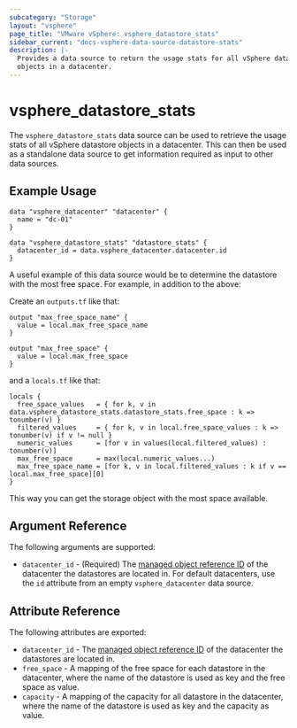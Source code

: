 ```yaml
---
subcategory: "Storage"
layout: "vsphere"
page_title: "VMware vSphere: vsphere_datastore_stats"
sidebar_current: "docs-vsphere-data-source-datastore-stats"
description: |-
  Provides a data source to return the usage stats for all vSphere datastore
  objects in a datacenter.
---
```


# vsphere_datastore_stats

The `vsphere_datastore_stats` data source can be used to retrieve the usage
stats of all vSphere datastore objects in a datacenter. This can then be used as
a standalone data source to get information required as input to other data
sources.

## Example Usage

```hcl
data "vsphere_datacenter" "datacenter" {
  name = "dc-01"
}

data "vsphere_datastore_stats" "datastore_stats" {
  datacenter_id = data.vsphere_datacenter.datacenter.id
}
```

A useful example of this data source would be to determine the datastore with
the most free space. For example, in addition to the above:

Create an `outputs.tf` like that:

```hcl
output "max_free_space_name" {
  value = local.max_free_space_name
}

output "max_free_space" {
  value = local.max_free_space
}
```

and a `locals.tf` like that:

```hcl
locals {
  free_space_values   = { for k, v in data.vsphere_datastore_stats.datastore_stats.free_space : k => tonumber(v) }
  filtered_values     = { for k, v in local.free_space_values : k => tonumber(v) if v != null }
  numeric_values      = [for v in values(local.filtered_values) : tonumber(v)]
  max_free_space      = max(local.numeric_values...)
  max_free_space_name = [for k, v in local.filtered_values : k if v == local.max_free_space][0]
}
```

This way you can get the storage object with the most space available.

## Argument Reference

The following arguments are supported:

- `datacenter_id` - (Required) The
  [managed object reference ID][docs-about-morefs] of the datacenter the
  datastores are located in. For default datacenters, use the `id` attribute
  from an empty `vsphere_datacenter` data source.

[docs-about-morefs]: /docs/providers/vsphere/index.html#use-of-managed-object-references-by-the-vsphere-provider

## Attribute Reference

The following attributes are exported:

- `datacenter_id` - The [managed object reference ID][docs-about-morefs] of the
  datacenter the datastores are located in.
- `free_space` - A mapping of the free space for each datastore in the
  datacenter, where the name of the datastore is used as key and the free space
  as value.
- `capacity` - A mapping of the capacity for all datastore in the datacenter,
  where the name of the datastore is used as key and the capacity as value.
